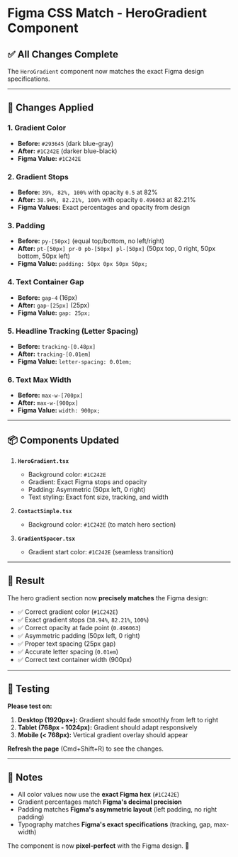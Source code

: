 # Figma CSS Match - HeroGradient Component

## ✅ All Changes Complete

The `HeroGradient` component now matches the exact Figma design specifications.

---

## 🎨 Changes Applied

### 1. **Gradient Color**
- **Before:** `#293645` (dark blue-gray)
- **After:** `#1C242E` (darker blue-black)
- **Figma Value:** `#1C242E`

### 2. **Gradient Stops**
- **Before:** `39%, 82%, 100%` with opacity `0.5` at 82%
- **After:** `38.94%, 82.21%, 100%` with opacity `0.496063` at 82.21%
- **Figma Values:** Exact percentages and opacity from design

### 3. **Padding**
- **Before:** `py-[50px]` (equal top/bottom, no left/right)
- **After:** `pt-[50px] pr-0 pb-[50px] pl-[50px]` (50px top, 0 right, 50px bottom, 50px left)
- **Figma Value:** `padding: 50px 0px 50px 50px;`

### 4. **Text Container Gap**
- **Before:** `gap-4` (16px)
- **After:** `gap-[25px]` (25px)
- **Figma Value:** `gap: 25px;`

### 5. **Headline Tracking (Letter Spacing)**
- **Before:** `tracking-[0.48px]`
- **After:** `tracking-[0.01em]`
- **Figma Value:** `letter-spacing: 0.01em;`

### 6. **Text Max Width**
- **Before:** `max-w-[700px]`
- **After:** `max-w-[900px]`
- **Figma Value:** `width: 900px;`

---

## 📦 Components Updated

1. **`HeroGradient.tsx`**
   - Background color: `#1C242E`
   - Gradient: Exact Figma stops and opacity
   - Padding: Asymmetric (50px left, 0 right)
   - Text styling: Exact font size, tracking, and width

2. **`ContactSimple.tsx`**
   - Background color: `#1C242E` (to match hero section)

3. **`GradientSpacer.tsx`**
   - Gradient start color: `#1C242E` (seamless transition)

---

## 🎯 Result

The hero gradient section now **precisely matches** the Figma design:
- ✅ Correct gradient color (`#1C242E`)
- ✅ Exact gradient stops (`38.94%`, `82.21%`, `100%`)
- ✅ Correct opacity at fade point (`0.496063`)
- ✅ Asymmetric padding (50px left, 0 right)
- ✅ Proper text spacing (25px gap)
- ✅ Accurate letter spacing (`0.01em`)
- ✅ Correct text container width (900px)

---

## 🧪 Testing

**Please test on:**
1. **Desktop (1920px+):** Gradient should fade smoothly from left to right
2. **Tablet (768px - 1024px):** Gradient should adapt responsively
3. **Mobile (< 768px):** Vertical gradient overlay should appear

**Refresh the page** (Cmd+Shift+R) to see the changes.

---

## 📝 Notes

- All color values now use the **exact Figma hex** (`#1C242E`)
- Gradient percentages match **Figma's decimal precision**
- Padding matches **Figma's asymmetric layout** (left padding, no right padding)
- Typography matches **Figma's exact specifications** (tracking, gap, max-width)

The component is now **pixel-perfect** with the Figma design. 🎉

